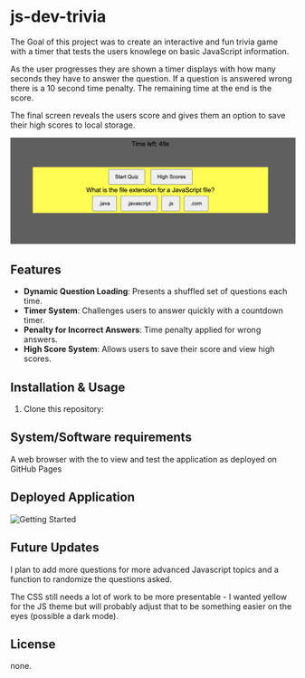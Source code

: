# js-dev-trivia

The Goal of this project was to create an interactive and fun trivia game with a timer that tests the users knowlege on basic JavaScript information. 

As the user progresses they are shown a timer displays with how many seconds they have to answer the question. If a question is answered wrong there is a 10 second time penalty. The remaining time at the end is the score.

The final screen reveals the users score and gives them an option to save their high scores to local storage.

![Screenshot](./assets/Screen%20Shot%202023-10-02%20at%208.29.18%20AM.png)

## Features

- **Dynamic Question Loading**: Presents a shuffled set of questions each time.
- **Timer System**: Challenges users to answer quickly with a countdown timer.
- **Penalty for Incorrect Answers**: Time penalty applied for wrong answers.
- **High Score System**: Allows users to save their score and view high scores.

## Installation & Usage

1. Clone this repository:


## System/Software requirements

A web browser with the to view and test the application as deployed on GitHub Pages

## Deployed Application

![Getting Started](./assets/Screen%20Shot%202023-05-11%20at%2010.10.07%20PM.png)

## Future Updates

I plan to add more questions for more advanced Javascript topics and a function to randomize the questions asked. 

The CSS still needs a lot of work to be more presentable - I wanted yellow for the JS theme but will probably adjust that to be something easier on the eyes (possible a dark mode).

## License

none.